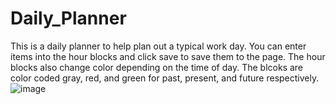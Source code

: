 # Daily_Planner
This is a daily planner to help plan out a typical work day. You can enter items into the hour blocks and click save to save them to the page. The hour blocks also change color depending on the time of day. The blcoks are color coded gray, red, and green for past, present, and future respectively.
![image](https://github.com/jshiffert/Daily_Planner/assets/130510457/8fa0202c-1c98-492f-8a1b-bca8ce41c3b4)
